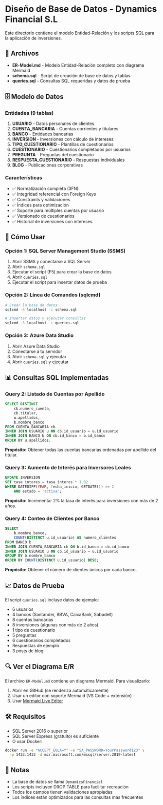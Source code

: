 # Diseño de Base de Datos - Dynamics Financial S.L

Este directorio contiene el modelo Entidad-Relación y los scripts SQL para la aplicación de inversiones.

## 📁 Archivos

- **ER-Model.md** - Modelo Entidad-Relación completo con diagrama Mermaid
- **schema.sql** - Script de creación de base de datos y tablas
- **queries.sql** - Consultas SQL requeridas y datos de prueba

## 🗄️ Modelo de Datos

### Entidades (9 tablas)

1. **USUARIO** - Datos personales de clientes
2. **CUENTA_BANCARIA** - Cuentas corrientes y titulares
3. **BANCO** - Entidades bancarias
4. **INVERSION** - Inversiones con cálculo de intereses
5. **TIPO_CUESTIONARIO** - Plantillas de cuestionarios
6. **CUESTIONARIO** - Cuestionarios completados por usuarios
7. **PREGUNTA** - Preguntas del cuestionario
8. **RESPUESTA_CUESTIONARIO** - Respuestas individuales
9. **BLOG** - Publicaciones corporativas

### Características

- ✅ Normalización completa (3FN)
- ✅ Integridad referencial con Foreign Keys
- ✅ Constraints y validaciones
- ✅ Índices para optimización
- ✅ Soporte para múltiples cuentas por usuario
- ✅ Versionado de cuestionarios
- ✅ Historial de inversiones con intereses

## 🚀 Cómo Usar

### Opción 1: SQL Server Management Studio (SSMS)

1. Abrir SSMS y conectarse a SQL Server
2. Abrir `schema.sql`
3. Ejecutar el script (F5) para crear la base de datos
4. Abrir `queries.sql`
5. Ejecutar el script para insertar datos de prueba

### Opción 2: Línea de Comandos (sqlcmd)

```bash
# Crear la base de datos
sqlcmd -S localhost -i schema.sql

# Insertar datos y ejecutar consultas
sqlcmd -S localhost -i queries.sql
```

### Opción 3: Azure Data Studio

1. Abrir Azure Data Studio
2. Conectarse a tu servidor
3. Abrir `schema.sql` y ejecutar
4. Abrir `queries.sql` y ejecutar

## 📊 Consultas SQL Implementadas

### Query 2: Listado de Cuentas por Apellido

```sql
SELECT DISTINCT 
    cb.numero_cuenta,
    cb.titular,
    u.apellidos,
    b.nombre_banco
FROM CUENTA_BANCARIA cb
INNER JOIN USUARIO u ON cb.id_usuario = u.id_usuario
INNER JOIN BANCO b ON cb.id_banco = b.id_banco
ORDER BY u.apellidos;
```

**Propósito:** Obtener todas las cuentas bancarias ordenadas por apellido del titular.

### Query 3: Aumento de Interés para Inversores Leales

```sql
UPDATE INVERSION
SET tasa_interes = tasa_interes * 1.02
WHERE DATEDIFF(YEAR, fecha_inicio, GETDATE()) >= 2
    AND estado = 'activa';
```

**Propósito:** Incrementar 2% la tasa de interés para inversiones con más de 2 años.

### Query 4: Conteo de Clientes por Banco

```sql
SELECT 
    b.nombre_banco,
    COUNT(DISTINCT u.id_usuario) AS numero_clientes
FROM BANCO b
INNER JOIN CUENTA_BANCARIA cb ON b.id_banco = cb.id_banco
INNER JOIN USUARIO u ON cb.id_usuario = u.id_usuario
GROUP BY b.nombre_banco
ORDER BY COUNT(DISTINCT u.id_usuario) DESC;
```

**Propósito:** Obtener el número de clientes únicos por cada banco.

## 📈 Datos de Prueba

El script `queries.sql` incluye datos de ejemplo:

- 6 usuarios
- 4 bancos (Santander, BBVA, CaixaBank, Sabadell)
- 8 cuentas bancarias
- 8 inversiones (algunas con más de 2 años)
- 1 tipo de cuestionario
- 5 preguntas
- 6 cuestionarios completados
- Respuestas de ejemplo
- 3 posts de blog

## 🔍 Ver el Diagrama E/R

El archivo `ER-Model.md` contiene un diagrama Mermaid. Para visualizarlo:

1. Abrir en GitHub (se renderiza automáticamente)
2. Usar un editor con soporte Mermaid (VS Code + extensión)
3. Usar [Mermaid Live Editor](https://mermaid.live/)

## 🛠️ Requisitos

- SQL Server 2016 o superior
- SQL Server Express (gratuito) es suficiente
- O usar Docker:

```bash
docker run -e "ACCEPT_EULA=Y" -e "SA_PASSWORD=YourPassword123" \
  -p 1433:1433 -d mcr.microsoft.com/mssql/server:2019-latest
```

## 📝 Notas

- La base de datos se llama `DynamicsFinancial`
- Los scripts incluyen DROP TABLE para facilitar recreación
- Todos los campos tienen validaciones apropiadas
- Los índices están optimizados para las consultas más frecuentes
